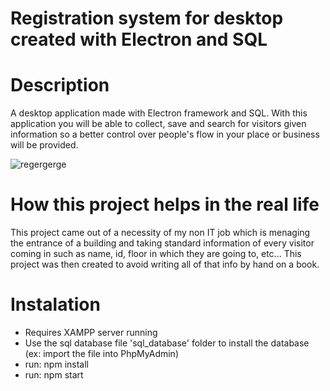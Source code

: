 # Registration system for desktop created with Electron and SQL

# Description
A desktop application made with Electron framework and SQL. With this application you will be able to collect, save and search for visitors given information so a better control over people's flow in your place or business will be provided.


![regergerge](https://user-images.githubusercontent.com/99507279/232141237-4cbd7257-0b5d-4ac1-be1d-94021afbb13c.PNG)




# How this project helps in the real life
This project came out of a necessity of my non IT job which is menaging the entrance of a building and taking standard information of every visitor coming in such as name, id, floor in which they are going to, etc... 
This project was then created to avoid writing all of that info by hand on a book.


# Instalation
- Requires XAMPP server running <br>
- Use the sql database file 'sql_database' folder to install the database (ex: import the file into PhpMyAdmin) <br>
- run: npm install <br>
- run: npm start

